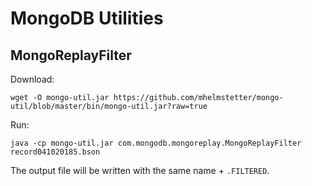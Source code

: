 # MongoDB Utilities

MongoReplayFilter
-----------------
Download:
```
wget -O mongo-util.jar https://github.com/mhelmstetter/mongo-util/blob/master/bin/mongo-util.jar?raw=true
```

Run:
```
java -cp mongo-util.jar com.mongodb.mongoreplay.MongoReplayFilter record041020185.bson
```
The output file will be written with the same name + `.FILTERED`.
